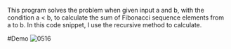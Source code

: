 This program solves the problem when given input a and b, with the condition a < b, to calculate the sum of Fibonacci sequence elements from a to b. In this code snippet, I use the recursive method to calculate.

#Demo
![0516](https://github.com/nguyenletrongnhanofficial/SUM_FIBONACCI_FLUTTER/assets/108941086/65a8c965-5ffd-4153-be32-c83b1638f281)


